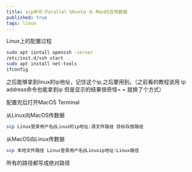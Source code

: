 ```yaml
---
title: scp命令:Parallel Ubuntu 与 MacOS互传数据
published: true
tags: linux
---
```


Linux上的配置过程

```bash
sudo apt isntall openssh -server
/etc/init.d/ssh start
sudo apt install net-tools
ifconfig
```
之后能够拿到linux的ip地址，记住这个ip,之后要用到。（之前看的教程说用 ip address命令也能拿到ip 但是显示的结果很奇怪= = 就换了个方式）

配置完后打开MacOS Terminal 

从Linux向MacOS传数据
```bash
scp Linux登录用户名@Linux的ip地址:源文件路径 目标存放路径
```

从MacOS向Linux传数据

```bash
scp 本地文件路径 Linux登录用户名@Linuxip地址:Linux路径
```
所有的路径都写成绝对路径